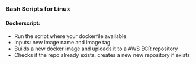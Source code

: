 ### Bash Scripts for Linux

#### Dockerscript:
- Run the script where your dockerfile available
- Inputs: new image name and image tag
- Builds a new docker image and uploads it to a AWS ECR repository
- Checks if the repo already exists, creates a new new repository if exists
